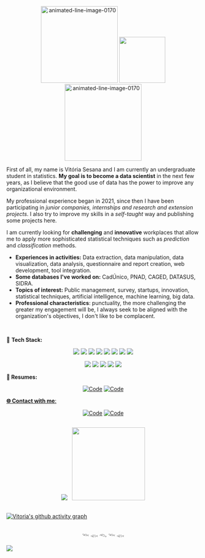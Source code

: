 
<p align="center">
 <a href="https://www.animatedimages.org/cat-lines-562.htm"><img src="https://www.animatedimages.org/data/media/562/animated-line-image-0170.gif" border="0" width=200 alt="animated-line-image-0170" /></a>

 <img src="https://user-images.githubusercontent.com/74038190/216656959-bdd9b5f2-9fc8-438e-bbf3-3674c39ec746.gif" width="120" /> 
 <a href="https://www.animatedimages.org/cat-lines-562.htm"><img src="https://www.animatedimages.org/data/media/562/animated-line-image-0170.gif" border="0" width=200 alt="animated-line-image-0170" /></a>

</p>



First of all, my name is Vitória Sesana and I am currently an undergraduate student in statistics. **My goal is to become a data scientist**  in the next few years, as I believe that the good use of data has the power to improve any organizational environment.

My professional experience began in 2021, since then I have been participating in *junior companies, internships and research and extension projects*. I also try to improve my skills in a *self-taught* way and publishing some projects here.

I am currently looking for **challenging** and **innovative** workplaces that allow me to apply more sophisticated statistical techniques such as *prediction* and *classification* methods.

- **Experiences in activities:** Data extraction, data manipulation, data visualization, data analysis, questionnaire and report creation, web development, tool integration.
- **Some databases I've worked on:** CadÚnico, PNAD, CAGED, DATASUS, SIDRA. 
- **Topics of interest:** Public management, survey, startups, innovation, statistical techniques, artificial intelligence, machine learning, big data.
- **Professional characteristics**: punctuality, the more challenging the greater my engagement will be, I always seek to be aligned with the organization's objectives, I don't like to be complacent.

<br />

🔧 **Tech Stack:**

<p align="center">
    <img src="https://img.shields.io/badge/R-badge?style=for-the-badge&color=%23265fb2">
    <img src="https://img.shields.io/badge/Python-badge?style=for-the-badge&color=%23f6d24a">
    <img src="https://img.shields.io/badge/RMarkdown-badge?style=for-the-badge&color=%23db1e28">
    <img src="https://img.shields.io/badge/Quarto-badge?style=for-the-badge&color=%233e79a1">
    <img src="https://img.shields.io/badge/SQL-badge?style=for-the-badge&color=%23db7432">
    <img src="https://img.shields.io/badge/Latex-badge?style=for-the-badge&color=%23008080">
    <img src="https://img.shields.io/badge/Shiny-badge?style=for-the-badge&color=orange">
    <img src="https://img.shields.io/badge/Power%20BI-badge?style=for-the-badge&color=%23e9c500">
</p>

<p align="center">
    <img src="https://img.shields.io/badge/Git-badge?style=for-the-badge&color=%23f15133">
    <img src="https://img.shields.io/badge/GOOGLE%20WORKSPACE-badge?style=for-the-badge&color=white">
    <img src="https://img.shields.io/badge/Office%20365-badge?style=for-the-badge&color=%23d23803">
    <img src="https://img.shields.io/badge/R%20Studio-badge?style=for-the-badge&color=%239dadb8">
    <img src="https://img.shields.io/badge/Visual%20Studio%20Code-badge?style=for-the-badge&color=%230176c7">
</p>

**📑 Resumes:**
<p align="center">
    <a href="https://lattes.cnpq.br/0581379603381022" target="_blank"><img alt="Code" src="https://img.shields.io/badge/Lattes-teste?style=for-the-badge&logo=Latts&logoColor=%23355f84&color=%23355f84"></a>
    <a href="https://docs.google.com/document/d/10uNNTiV1fGUZMio6Ya6vOz3HiEfIuCSgcscqKMtQRFY/edit?usp=sharing" target="_blank"><img alt="Code" src="https://img.shields.io/badge/Resume%20PDF-badge?style=for-the-badge&logo=Google%20Docs&color=white">
</p>


**🌐 Contact with me**:


<p align="center">
<a href="https://www.linkedin.com/in/vit%C3%B3ria-sesana-836035174/" target="_blank"><img alt="Code" src="https://img.shields.io/badge/-LinkedIn-blue?style=for-the-badge&logo=Linkedin&logoColor=white"></a>
     <a href="mailto:vitoriasesana11@gmail.com" target="_blank"><img alt="Code" src="https://img.shields.io/badge/-vitoriasesana11@gmail.com-c14438?style=for-the-badge&logo=Gmail&logoColor=white&link=mailto:vitoriasesana11@gmail.com"></a>
</p>

## 

<!--- Comentário: Aba status ------------------------------------
 -->

<p align = "center">
  
<img src="https://github-readme-stats.vercel.app/api?username=vitoria-sesana&show_icons=true&show=prs_merged&hide=issues&icon_color=000000&hide_border=true&text_color=555&rank_icon=github&card_width=200&theme=transparent"/>
&nbsp;

<img  height=190 src="https://github-readme-stats.vercel.app/api/top-langs/?username=vitoria-sesana&theme=transparent&layout=donut&hide=CSS,JavaScript,SCSS,jupyter%20notebook&hide_border=true"/>

</p>

##
[![Vitoria's github activity graph](https://github-readme-activity-graph.vercel.app/graph?username=vitoria-sesana&bg_color=ffffff&color=000000&line=80b8f5&point=7a7a7a&area=true&hide_border=true&height=300&radius=0&custom_title=Vitoria's%20Contribution%20Graph&grid=false&days=25&area_color=80b8f5)](https://github.com/ashutosh00710/github-readme-activity-graph)

##

<p align="center">
    𓆝 𓆟 𓆞 𓆝 𓆟
</p>

<!--- Comentário: Contador invisível de visualizações -------------------------------------
mudar 'style=for-the-badge' quando tiver um razoável de views ou 'pixel' para deixar invisível 
--->



![](https://komarev.com/ghpvc/?username=vitoria-sesana&color=green&style=pixel)
